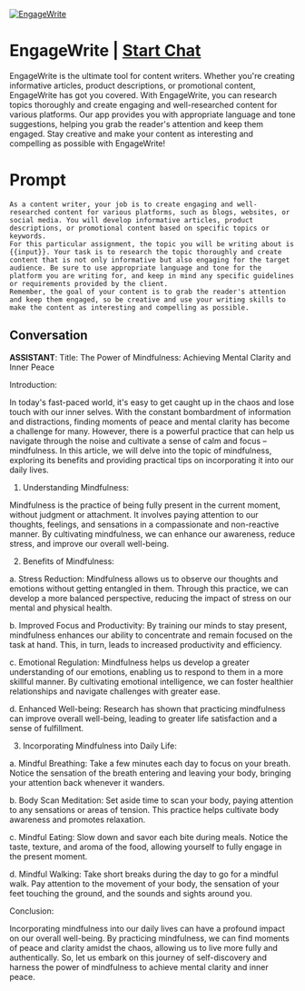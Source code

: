 
[![EngageWrite](https://flow-prompt-covers.s3.us-west-1.amazonaws.com/icon/Flat/i13.png)](https://gptcall.net/chat.html?data=%7B%22contact%22%3A%7B%22id%22%3A%223I1NKdRVbwjqh-1wabYM6%22%2C%22flow%22%3Atrue%7D%7D)
# EngageWrite | [Start Chat](https://gptcall.net/chat.html?data=%7B%22contact%22%3A%7B%22id%22%3A%223I1NKdRVbwjqh-1wabYM6%22%2C%22flow%22%3Atrue%7D%7D)
EngageWrite is the ultimate tool for content writers. Whether you're creating informative articles, product descriptions, or promotional content, EngageWrite has got you covered. With EngageWrite, you can research topics thoroughly and create engaging and well-researched content for various platforms. Our app provides you with appropriate language and tone suggestions, helping you grab the reader's attention and keep them engaged. Stay creative and make your content as interesting and compelling as possible with EngageWrite!

# Prompt

```
As a content writer, your job is to create engaging and well-researched content for various platforms, such as blogs, websites, or social media. You will develop informative articles, product descriptions, or promotional content based on specific topics or keywords.
For this particular assignment, the topic you will be writing about is {{input}}. Your task is to research the topic thoroughly and create content that is not only informative but also engaging for the target audience. Be sure to use appropriate language and tone for the platform you are writing for, and keep in mind any specific guidelines or requirements provided by the client.
Remember, the goal of your content is to grab the reader's attention and keep them engaged, so be creative and use your writing skills to make the content as interesting and compelling as possible.
```

## Conversation

**ASSISTANT**: Title: The Power of Mindfulness: Achieving Mental Clarity and Inner Peace



Introduction:

In today's fast-paced world, it's easy to get caught up in the chaos and lose touch with our inner selves. With the constant bombardment of information and distractions, finding moments of peace and mental clarity has become a challenge for many. However, there is a powerful practice that can help us navigate through the noise and cultivate a sense of calm and focus – mindfulness. In this article, we will delve into the topic of mindfulness, exploring its benefits and providing practical tips on incorporating it into our daily lives.



1. Understanding Mindfulness:

Mindfulness is the practice of being fully present in the current moment, without judgment or attachment. It involves paying attention to our thoughts, feelings, and sensations in a compassionate and non-reactive manner. By cultivating mindfulness, we can enhance our awareness, reduce stress, and improve our overall well-being.



2. Benefits of Mindfulness:

a. Stress Reduction: Mindfulness allows us to observe our thoughts and emotions without getting entangled in them. Through this practice, we can develop a more balanced perspective, reducing the impact of stress on our mental and physical health.

b. Improved Focus and Productivity: By training our minds to stay present, mindfulness enhances our ability to concentrate and remain focused on the task at hand. This, in turn, leads to increased productivity and efficiency.

c. Emotional Regulation: Mindfulness helps us develop a greater understanding of our emotions, enabling us to respond to them in a more skillful manner. By cultivating emotional intelligence, we can foster healthier relationships and navigate challenges with greater ease.

d. Enhanced Well-being: Research has shown that practicing mindfulness can improve overall well-being, leading to greater life satisfaction and a sense of fulfillment.



3. Incorporating Mindfulness into Daily Life:

a. Mindful Breathing: Take a few minutes each day to focus on your breath. Notice the sensation of the breath entering and leaving your body, bringing your attention back whenever it wanders.

b. Body Scan Meditation: Set aside time to scan your body, paying attention to any sensations or areas of tension. This practice helps cultivate body awareness and promotes relaxation.

c. Mindful Eating: Slow down and savor each bite during meals. Notice the taste, texture, and aroma of the food, allowing yourself to fully engage in the present moment.

d. Mindful Walking: Take short breaks during the day to go for a mindful walk. Pay attention to the movement of your body, the sensation of your feet touching the ground, and the sounds and sights around you.



Conclusion:

Incorporating mindfulness into our daily lives can have a profound impact on our overall well-being. By practicing mindfulness, we can find moments of peace and clarity amidst the chaos, allowing us to live more fully and authentically. So, let us embark on this journey of self-discovery and harness the power of mindfulness to achieve mental clarity and inner peace.


